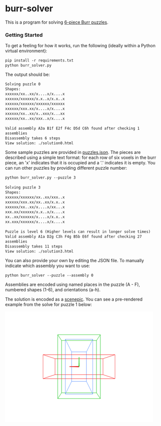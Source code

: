 # burr-solver
This is a program for solving [6-piece Burr puzzles](https://en.wikipedia.org/wiki/Burr_puzzle).

### Getting Started

To get a feeling for how it works, run the following (ideally within a Python virtual environment):

    pip install -r requirements.txt
    python burr_solver.py

The output should be:

    Solving puzzle 0
    Shapes:
    xxxxxx/xx..xx/x....x/x....x
    xxxxxx/xxxxxx/x.x..x/x.x..x
    xxxxxx/xxxxxx/xxxxxx/xxxxxx
    xxxxxx/xxx.xx/x....x/x....x
    xxxxxx/xx..xx/x..xxx/x...xx
    xxxxxx/xx..xx/xxx..x/x....x

    Valid assembly A3a B1f E2f F4c D5d C6h found after checking 1 assemblies
    Disassembly takes 6 steps
    View solution: ./solution0.html

Some sample puzzles are provided in [puzzles.json](./puzzles.json). The pieces are described
using a simple text format: for each row of six voxels in the burr piece, an 'x' indicates that
it is occupied and a '.' indicates it is empty. You can run other puzzles by providing different
puzzle number:

    python burr_solver.py --puzzle 3

    Solving puzzle 3
    Shapes:
    xxxxxx/xxxxxx/xx..xx/xxx..x
    xxxxxx/xxx.xx/xx..xx/x.x..x
    xxxxxx/xx..xx/x....x/xx...x
    xxx.xx/xxxxxx/x.x..x/x....x
    xx..xx/xxxxxx/x....x/x.x..x
    xx.xxx/xxxxxx/x....x/x....x

    Puzzle is level 6 (Higher levels can result in longer solve times)
    Valid assembly A1a D2g C3h F4g B5b E6f found after checking 27 assemblies
    Disassembly takes 11 steps
    View solution: ./solution3.html

You can also provide your own by editing the JSON file. To manually indicate which
assembly you want to use:

    python burr_solver --puzzle --assembly 0

Assemblies are encoded using named places in the puzzle (A - F), numbered shapes (1-6), and
orientations (a-h).

The solution is encoded as a [scenepic](https://microsoft.github.io/scenepic/). You can see
a pre-rendered example from the solve for puzzle 1 below:

![Solution 1](./burr.gif)